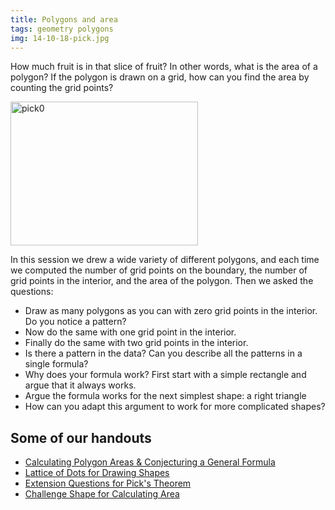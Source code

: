 ```yaml
---
title: Polygons and area
tags: geometry polygons
img: 14-10-18-pick.jpg
---
```


How much fruit is in that slice of fruit? In other words, what is the area of a polygon? If the polygon is drawn on a grid, how can you find the area by counting the grid points?

<img class="aligncenter size-medium wp-image-238" src="{{ site.baseurl }}/assets/pick01-300x230.png" alt="pick0" width="300" height="230" /><!--more-->

<p>In this session we drew a wide variety of different polygons, and each time we computed the number of grid points on the boundary, the number of grid points in the interior, and the area of the polygon. Then we asked the questions:</p>
<ul>
<li>Draw as many polygons as you can with zero grid points in the interior. Do you notice a pattern?</li>
<li>Now do the same with one grid point in the interior.</li>
<li>Finally do the same with two grid points in the interior.</li>
<li>Is there a pattern in the data? Can you describe all the patterns in a single formula?</li>
<li>Why does your formula work? First start with a simple rectangle and argue that it always works.</li>
<li>Argue the formula works for the next simplest shape: a right triangle</li>
<li>How can you adapt this argument to work for more complicated shapes?</li>
</ul>

## Some of our handouts
<ul>
<li><a href="{{ site.bmc-handouts-base }}/picks-polygons.pdf">Calculating Polygon Areas &amp; Conjecturing a General Formula</a></li>
<li><a href="{{ site.bmc-handouts-base }}/picks-squaredots.pdf">Lattice of Dots for Drawing Shapes</a></li>
<li><a href="{{ site.bmc-handouts-base }}/picks-extensions.pdf">Extension Questions for Pick's Theorem</a></li>
<li><a href="{{ site.bmc-handouts-base }}/picks-challenge.pdf">Challenge Shape for Calculating Area</a></li>
</ul>
